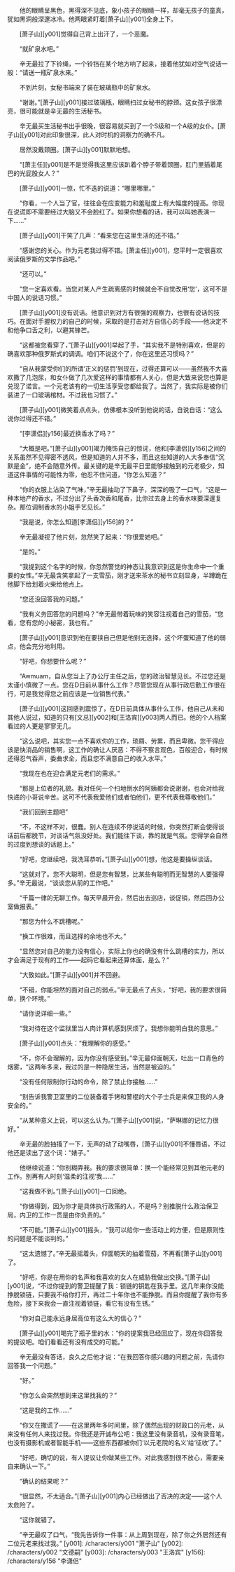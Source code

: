 　　他的眼睛呈黑色，黑得深不见底，象小孩子的眼睛一样，却毫无孩子的童真，犹如黑洞般深邃冰冷。他两眼紧盯着[萧子山][y001]全身上下。

　　[萧子山][y001]觉得自己背上出汗了，一个恶魔。

　　“就矿泉水吧。”

　　辛无最拉了下铃绳，一个铃铛在某个地方响了起来，接着他犹如对空气说话一般：“请送一瓶矿泉水来。”

　　不到片刻，女秘书端来了装在玻璃瓶中的矿泉水。

　　“谢谢。”[萧子山][y001]接过玻璃瓶，眼睛扫过女秘书的脖颈。这女孩子很漂亮，很可能就是辛无最的生活秘书。

　　辛无最买生活秘书出手很晚，很容易就买到了一个S级和一个A级的女仆。[萧子山][y001]对此印象很深，此人对时机的洞察力的确不凡。

　　居然没戴颈圈。[萧子山][y001]默默地想。

　　“[萧主任][y001]是不是觉得我这里应该趴着个脖子带着颈圈，肛门里插着尾巴的光屁股女人？”

　　[萧子山][y001]一惊，忙不迭的说道：“哪里哪里。”

　　“你看，一个人当了官，往往会在应变能力和羞耻度上有大幅度的提高。你现在说谎即不需要经过大脑又不会脸红了。如果你想看的话，我可以叫她表演一下……”

　　[萧子山][y001]干笑了几声：“看来您在这里生活的还不错。”

　　“感谢您的关心。作为元老我过得不错。[萧主任][y001]，您平时一定很喜欢阅读俄罗斯的文学作品吧。”

　　“还可以。”

　　“您一定喜欢看。当您对某人产生疏离感的时候就会不自觉改用‘您’，这可不是中国人的说话习惯。”

　　[萧子山][y001]没有说话。他意识到对方有很强的观察力，也很有说话的技巧。在面对手握权力的自己的时候，采取的是打击对方自信心的手段——他决定不和他争口舌之利，以避其锋芒。

　　“这都被您看穿了，”[萧子山][y001]举起了手，“其实我不是特别喜欢，但是的确喜欢那种俄罗斯式的调调。咱们不说这个了，你在这里还习惯吗？”

　　“自从我蒙受你们的所谓‘正义的惩罚’到现在，过得还算可以——虽然我不大喜欢撒了几泡尿，和女仆做了几次爱这样的事情都有人关心，但是大致来说您也算是兑现了诺言。一个元老该有的一切生活享受您都给我了。当然了，我实际是被你们装进了一口玻璃棺材。不过我也习惯了。”

　　[萧子山][y001]微笑着点点头，仿佛根本没听到他说的话，自说自话：“这么说你过得还不错。”

　　“[李潇侣][y156]最近换香水了吗？”

　　“大概是吧。”[萧子山][y001]竭力掩饰自己的惊诧，他和[李潇侣][y156]之间的关系虽然不见得密不透风，但是知道的人并不多，而且这些知道的人大多奉信“沉默是金”，绝不会随意外传。最关键的是辛无最平日里能够接触到的元老极少，知道这件事情的可能性为零，他忍不住问道，“你怎么知道？”

　　“你的衣服上沾染了气味，”辛无最抽动了下鼻子，深深的吸了一口气，“这是一种本地产的香水，不过分出了头香次香和尾香，比你过去身上的香水味要深邃复杂。那位调制香水的小姐手艺见长。”

　　“我是说，你怎么知道[李潇侣][y156]的？”

　　辛无最凝视了他片刻，忽然笑了起来：“你很爱她吧。”

　　“是的。”

　　“我提到这个名字的时候，你忽然警觉的神态让我意识到这是你生命中一个重要的女性。”辛无最含笑拿起了一支雪茄，刚才送来茶水的秘书立刻显身，半蹲跪在他脚下给划着火柴给他点上。

　　“您还没回答我的问题。”

　　“我有义务回答您的问题吗？”辛无最带着玩味的笑容注视着自己的雪茄，“您看，您有您的小秘密，我也有。”

　　[萧子山][y001]意识到他在要挟自己但是他别无选择，这个坏蛋知道了他的弱点，他会充分地利用。

　　“好吧，你想要什么呢？”

　　“Awmuam，自从您当上了办公厅主任之后，您的政治智慧见长。不过您还是太谨小慎微了一点。您在D日前从事什么工作？尽管您现在从事行政后勤工作很在行，可是我觉得您之前应该是一位销售代表。”

　　[萧子山][y001]这回感到震惊了，在D日前具体从事什么工作，他自己从未和其他人说过，知道的只有[文总][y002]和[王洛宾][y003]两人而已。他的个人档案看过的人更是寥寥无几。

　　“这么说吧，其实您一点不喜欢你的工作，琐屑、劳累，而且卑微。您干得应该是快消品的销售啊，这工作的确让人厌恶：不得不察言观色，百般迎合，有时候还得忍气吞声，委曲求全，而且您不满意自己的收入水平。”

　　“我现在也在迎合满足元老们的需求。”

　　“那是上位者的礼貌。我对任何一个扫地倒水的阿姨都会说谢谢，也会对给我快递的小哥说辛苦。这可不代表我爱他们或者怕他们，更不代表我尊敬他们。”

　　“我们回到主题吧”

　　“不，不这样不对，很蠢。别人在连续不停说话的时候，你突然打断会使得谈话前后都脱节，对谈话气氛没好处。我们能往下谈，靠的就是气氛。您得学会自然的过度到想谈的话题上。”

　　“好吧，您继续吧，我洗耳恭听。”[萧子山][y001]想，他这是要操纵谈话。

　　“这就对了。您不大聪明，但是您有智慧，比某些有聪明而无智慧的人要强得多。”辛无最说，“谈谈您从前的工作吧。”

　　“千篇一律的无聊工作。每天早晨开会，然后出去巡店，谈促销，然后回办公室做报表。”

　　“那您为什么不跳槽呢。”

　　“换工作很难，而且选择的余地也不大。”

　　“显然您对自己的能力没有信心，实际上你也的确没有什么跳槽的实力，所以才会满足于现有的工作——起码它看起来还算体面，是么？”

　　“大致如此。”[萧子山][y001]并不回避。

　　“不错，你能坦然的面对自己的弱点。”辛无最点了点头，“好吧，我的要求很简单，换个环境。”

　　“请你说详细一些。”

　　“我对待在这个监狱里当人肉计算机感到厌烦了。我想你能明白我的意思。”

　　[萧子山][y001]点头：“我理解你的感受。”

　　“不，你不会理解的，因为你没有感受到。”辛无最仰面朝天，吐出一口青色的烟雾，“这两年多来，我过的是一种隐居生活，当然是被迫的。”

　　“没有任何限制你行动的命令，除了禁止你接触……”

　　“别告诉我警卫室里的二位装备着手铐和警棍的大个子士兵是来保卫我的人身安全的。”

　　“从某种意义上说，可以这么认为。”[萧子山][y001]说，“萨琳娜的记忆力很好。”

　　辛无最的脸抽搐了一下，无声的动了动嘴唇，[萧子山][y001]不懂唇语，不过他还是读出了这个词：“婊子。”

　　他继续说道：“你别糊弄我。我的要求很简单：换一个能经常见到其他元老的工作。别再有人时刻‘温柔的注视’我......”

　　“这我做不到。”[萧子山][y001]一口回绝。

　　“你做得到，因为你才是具体执行政策的人，不是吗？别推脱什么政治保卫局，内卫的工作一贯是由你负责的。”

　　“不可能。”[萧子山][y001]摇头，“我可以给你一些活动上的方便，但是原则性的问题是不能谈判的。”

　　“这太遗憾了。”辛无最摇着头，仰面朝天的抽着雪茄，不再看[萧子山][y001]了。

　　“好吧，你是在用你的名声和我喜欢的女人在威胁我做出交换。”[萧子山][y001]说，“不过你提到的警卫提醒了我：锁链的钥匙在我手里。这几年来你没能挣脱锁链，只要我不给你打开，再过二十年你也不能挣脱。而且你提醒了我你有多危险，接下来我会一直注视着锁链，看它有没有生锈。”

　　“你对自己能永远身居高位有这么大的信心？”

　　[萧子山][y001]喝完了瓶子里的水：“你的提案我已经回应了，现在你回答我的提议吧。咱们看看还有没有成交的可能。”

　　辛无最没有答话，良久之后他才说：“在我回答你感兴趣的问题之前，先请你回答我一个问题。”

　　“好。”

　　“你怎么会突然想到来这里找我的？”

　　“这是我的工作……”

　　“你又在撒谎了——在这里两年多时间里，除了偶然出现的财政口的元老，从来没有任何人来找过我。你我还是开诚布公吧：我这里没有录音机，没有录音笔，也没有摄影机或者智能手机——这些东西都被你们‘以元老院的名义’给‘征收’了。”

　　“好吧，确切的说，有人提议让你做某些工作。对此我感到很不放心，需要亲自来确认一下。”

　　“确认的结果呢？”

　　“很显然，不太适合。”[萧子山][y001]内心已经做出了否决的决定——这个人太危险了。

　　“这你就错了。

　　”辛无最叹了口气，“我先告诉你一件事：从上周到现在，除了你之外居然还有二位元老来找过我。”
[y001]: /characters/y001 "萧子山"
[y002]: /characters/y002 "文德嗣"
[y003]: /characters/y003 "王洛宾"
[y156]: /characters/y156 "李潇侣"
